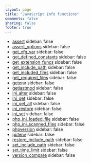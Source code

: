 ```yaml
---
layout: page
title: "JavaScript info functions"
comments: false
sharing: false
footer: true
---
```

<!-- Generated by Rakefile:build -->

 - [assert](/functions/assert)
sidebar: false
 - [assert_options](/functions/assert_options)
sidebar: false
 - [get_cfg_var](/functions/get_cfg_var)
sidebar: false
 - [get_defined_constants](/functions/get_defined_constants)
sidebar: false
 - [get_extension_funcs](/functions/get_extension_funcs)
sidebar: false
 - [get_include_path](/functions/get_include_path)
sidebar: false
 - [get_included_files](/functions/get_included_files)
sidebar: false
 - [get_required_files](/functions/get_required_files)
sidebar: false
 - [getenv](/functions/getenv)
sidebar: false
 - [getlastmod](/functions/getlastmod)
sidebar: false
 - [ini_alter](/functions/ini_alter)
sidebar: false
 - [ini_get](/functions/ini_get)
sidebar: false
 - [ini_get_all](/functions/ini_get_all)
sidebar: false
 - [ini_restore](/functions/ini_restore)
sidebar: false
 - [ini_set](/functions/ini_set)
sidebar: false
 - [php_ini_loaded_file](/functions/php_ini_loaded_file)
sidebar: false
 - [php_ini_scanned_files](/functions/php_ini_scanned_files)
sidebar: false
 - [phpversion](/functions/phpversion)
sidebar: false
 - [putenv](/functions/putenv)
sidebar: false
 - [restore_include_path](/functions/restore_include_path)
sidebar: false
 - [set_include_path](/functions/set_include_path)
sidebar: false
 - [set_time_limit](/functions/set_time_limit)
sidebar: false
 - [version_compare](/functions/version_compare)
sidebar: false
